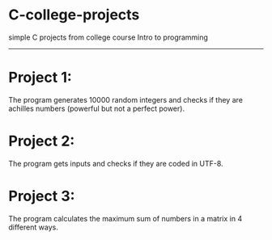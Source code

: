 # C-college-projects
simple C projects from college course Intro to programming

--------------
# Project 1:

The program generates 10000 random integers and checks if they are achilles numbers (powerful but not a perfect power).

# Project 2:

The program gets inputs and checks if they are coded in UTF-8.

# Project 3:

The program calculates the maximum sum of numbers in a matrix in 4 different ways.
